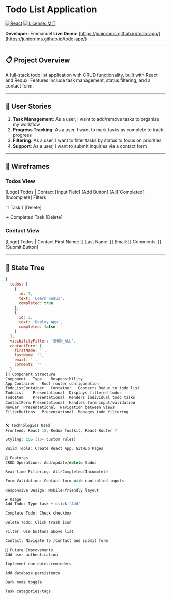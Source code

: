# Todo List Application
[![React](https://img.shields.io/badge/React-18.2.0-blue)](https://reactjs.org/)
[![License: MIT](https://img.shields.io/badge/License-MIT-yellow.svg)](https://opensource.org/licenses/MIT)

**Developer:** Emmanuel
**Live Demo:** [https://juniornms.github.io/todo-app/](https://juniornms.github.io/todo-app/)

---

## 📋 Project Overview
A full-stack todo list application with CRUD functionality, built with React and Redux. Features include task management, status filtering, and a contact form.

---

## 🎯 User Stories
1. **Task Management**: As a user, I want to add/remove tasks to organize my workflow
2. **Progress Tracking**: As a user, I want to mark tasks as complete to track progress
3. **Filtering**: As a user, I want to filter tasks by status to focus on priorities
4. **Support**: As a user, I want to submit inquiries via a contact form

---

## 🎨 Wireframes
### Todos View
[Logo] Todos | Contact
[Input Field] [Add Button]
[All][Completed][Incomplete] Filters

☐ Task 1 [Delete]

✓̶ Completed Task [Delete]


### Contact View
[Logo] Todos | Contact
First Name: []
Last Name: []
Email: []
Comments: []
[Submit Button]


---

## 🌳 State Tree
```javascript
{
  todos: [
    { 
      id: 1, 
      text: 'Learn Redux', 
      completed: true 
    },
    { 
      id: 2, 
      text: 'Deploy App', 
      completed: false 
    }
  ],
  visibilityFilter: 'SHOW_ALL',
  contactForm: {
    firstName: '',
    lastName: '',
    email: '',
    comments: ''
  }
}🧩 Component Structure
Component	Type	Responsibility
App	Container	Root router configuration
TodoListContainer	Container	Connects Redux to todo list
TodoList	Presentational	Displays filtered todos
TodoItem	Presentational	Renders individual todo tasks
ContactForm	Presentational	Handles form input/validation
NavBar	Presentational	Navigation between views
FilterButtons	Presentational	Manages todo filtering


🛠️ Technologies Used
Frontend: React 18, Redux Toolkit, React Router 7

Styling: CSS (10+ custom rules)

Build Tools: Create React App, GitHub Pages

🚀 Features
CRUD Operations: Add/update/delete todos

Real-time Filtering: All/Completed/Incomplete

Form Validation: Contact form with controlled inputs

Responsive Design: Mobile-friendly layout

▶️ Usage
Add Todo: Type task + click "Add"

Complete Todo: Check checkbox

Delete Todo: Click trash icon

Filter: Use buttons above list

Contact: Navigate to /contact and submit form

🔮 Future Improvements
Add user authentication

Implement due dates/reminders

Add database persistence

Dark mode toggle

Task categories/tags

